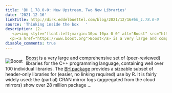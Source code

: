 ```yaml
---
title: 'BH 1.78.0-0: New Upstream, Two New Libraries'
date: '2021-12-16'
linkTitle: http://dirk.eddelbuettel.com/blog/2021/12/16#bh_1.78.0-0
source: 'Thinking inside the box   '
description: |2-
   <p><img style="float:left;margin:10px 10px 0 0" alt="Boost" src="https://www.boost.org/doc/libs/1_75_0/boost.png"/></p>
  <p><a href="https://www.boost.org">Boost</a> is a very large and comprehensive set of (peer-reviewed) libraries for the C++ programming language, containing well over 100 individual libraries. The <a href="https://github.com/eddelbuettel/bh">BH package</a> provides a sizeable subset of header-only libraries for (easier, no linking required) use by R. It is fairly widely used: the (partial) CRAN mirror logs (aggregated from the cloud mirrors) show over 28 million package ...
disable_comments: true
---
```

 <p><img style="float:left;margin:10px 10px 0 0" alt="Boost" src="https://www.boost.org/doc/libs/1_75_0/boost.png"/></p>
<p><a href="https://www.boost.org">Boost</a> is a very large and comprehensive set of (peer-reviewed) libraries for the C++ programming language, containing well over 100 individual libraries. The <a href="https://github.com/eddelbuettel/bh">BH package</a> provides a sizeable subset of header-only libraries for (easier, no linking required) use by R. It is fairly widely used: the (partial) CRAN mirror logs (aggregated from the cloud mirrors) show over 28 million package ...